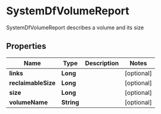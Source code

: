 

# SystemDfVolumeReport

SystemDfVolumeReport describes a volume and its size

## Properties

| Name | Type | Description | Notes |
|------------ | ------------- | ------------- | -------------|
|**links** | **Long** |  |  [optional] |
|**reclaimableSize** | **Long** |  |  [optional] |
|**size** | **Long** |  |  [optional] |
|**volumeName** | **String** |  |  [optional] |



